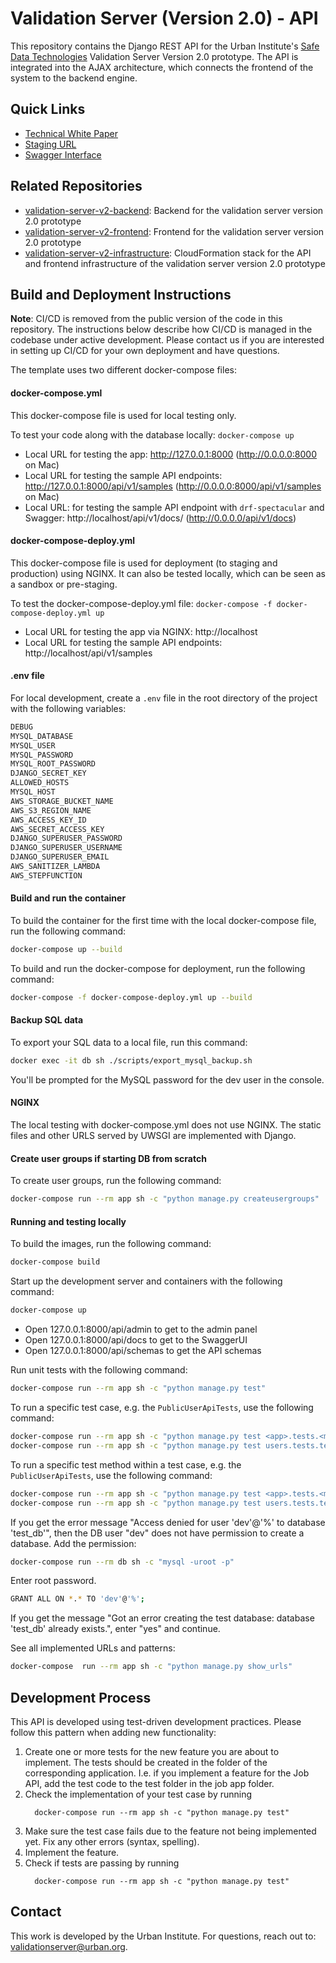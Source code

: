 # Validation Server (Version 2.0) - API

This repository contains the Django REST API for the Urban Institute's [Safe Data Technologies](https://www.urban.org/projects/safe-data-technologies) Validation Server Version 2.0 prototype. The API is integrated into the AJAX architecture, which connects the frontend of the system to the backend engine.

## Quick Links
- [Technical White Paper](https://www.urban.org/research/publication/privacy-preserving-validation-server-version-2) 
- [Staging URL](https://sdt-validation-server.urban.org) 
- [Swagger Interface](https://sdt-validation-server.urban.org/api/docs)

## Related Repositories
- [validation-server-v2-backend](https://github.com/UrbanInstitute/validation-server-v2-backend): Backend for the validation server version 2.0 prototype
- [validation-server-v2-frontend](https://github.com/UrbanInstitute/validation-server-v2-frontend): Frontend for the validation server version 2.0 prototype
- [validation-server-v2-infrastructure](https://github.com/UrbanInstitute/validation-server-v2-infrastructure): CloudFormation stack for the API and frontend infrastructure of the validation server version 2.0 prototype

## Build and Deployment Instructions

**Note**: CI/CD is removed from the public version of the code in this repository. The instructions below describe how CI/CD is managed in the codebase under active development. Please contact us if you are interested in setting up CI/CD for your own deployment and have questions. 

The template uses two different docker-compose files:

#### docker-compose.yml
This docker-compose file is used for local testing only.

To test your code along with the database locally: `docker-compose up`

- Local URL for testing the app: http://127.0.0.1:8000 (http://0.0.0.0:8000 on Mac)
- Local URL for testing the sample API endpoints: http://127.0.0.1:8000/api/v1/samples (http://0.0.0.0:8000/api/v1/samples on Mac)
- Local URL: for testing the sample API endpoint with `drf-spectacular` and Swagger: http://localhost/api/v1/docs/ (http://0.0.0.0/api/v1/docs)

#### docker-compose-deploy.yml
This docker-compose file is used for deployment (to staging and production) using NGINX. It can also be tested locally, which can be seen as a sandbox or pre-staging.

To test the docker-compose-deploy.yml file: `docker-compose -f docker-compose-deploy.yml up`

- Local URL for testing the app via NGINX: http://localhost
- Local URL for testing the sample API endpoints: http://localhost/api/v1/samples

#### .env file 
For local development, create a `.env` file in the root directory of the project with the following variables:

```bash
DEBUG
MYSQL_DATABASE
MYSQL_USER
MYSQL_PASSWORD
MYSQL_ROOT_PASSWORD
DJANGO_SECRET_KEY
ALLOWED_HOSTS
MYSQL_HOST
AWS_STORAGE_BUCKET_NAME
AWS_S3_REGION_NAME
AWS_ACCESS_KEY_ID
AWS_SECRET_ACCESS_KEY
DJANGO_SUPERUSER_PASSWORD
DJANGO_SUPERUSER_USERNAME
DJANGO_SUPERUSER_EMAIL
AWS_SANITIZER_LAMBDA
AWS_STEPFUNCTION
```

#### Build and run the container
To build the container for the first time with the local docker-compose file, run the following command:

```bash
docker-compose up --build
```

To build and run the docker-compose for deployment, run the following command:

```bash
docker-compose -f docker-compose-deploy.yml up --build
```

#### Backup SQL data
To export your SQL data to a local file, run this command:

```bash
docker exec -it db sh ./scripts/export_mysql_backup.sh
```
You'll be prompted for the MySQL password for the dev user in the console.

#### NGINX
The local testing with docker-compose.yml does not use NGINX. The static files and other URLS served by UWSGI are implemented with Django.

#### Create user groups if starting DB from scratch
To create user groups, run the following command: 
```bash
docker-compose run --rm app sh -c "python manage.py createusergroups"
```

#### Running and testing locally
To build the images, run the following command: 
```bash
docker-compose build
```

Start up the development server and containers with the following command:
```bash
docker-compose up
```

- Open 127.0.0.1:8000/api/admin to get to the admin panel
- Open 127.0.0.1:8000/api/docs to get to the SwaggerUI 
- Open 127.0.0.1:8000/api/schemas to get the API schemas

Run unit tests with the following command: 
```bash
docker-compose run --rm app sh -c "python manage.py test"
```
To run a specific test case, e.g. the `PublicUserApiTests`, use the following command:
```bash
docker-compose run --rm app sh -c "python manage.py test <app>.tests.<module>.<class>"
docker-compose run --rm app sh -c "python manage.py test users.tests.test_user_api.PublicUserApiTests"
```
To run a specific test method within a test case, e.g. the `PublicUserApiTests`, use the following command: 
```bash
docker-compose run --rm app sh -c "python manage.py test <app>.tests.<module>.<class>.<method>"
docker-compose run --rm app sh -c "python manage.py test users.tests.test_user_api.PublicUserApiTests.test_create_token_for_user"
```

If you get the error message "Access denied for user 'dev'@'%' to database 'test_db'", then the DB user "dev" does not have permission to create a database. Add the permission:
```bash
docker-compose run --rm db sh -c "mysql -uroot -p"
```
Enter root password.
```bash
GRANT ALL ON *.* TO 'dev'@'%';
```
If you get the message "Got an error creating the test database: database 'test_db' already exists.", enter "yes" and continue.

See all implemented URLs and patterns:
```bash
docker-compose  run --rm app sh -c "python manage.py show_urls"
```

## Development Process
This API is developed using test-driven development practices. Please follow this pattern when adding new functionality:
<ol>
  <li>Create one or more tests for the new feature you are about to implement. The tests should be created in the folder of the corresponding application. I.e. if you implement a feature for the Job API, add the test code to the test folder in the job app folder.</li>
  <li>Check the implementation of your test case by running</li>
      
      docker-compose run --rm app sh -c "python manage.py test"
      
  <li>Make sure the test case fails due to the feature not being implemented yet. Fix any other errors (syntax, spelling).</li>
  <li>Implement the feature.</li>
  <li>Check if tests are passing by running</li>
    
      docker-compose run --rm app sh -c "python manage.py test"
</ol>

## Contact
This work is developed by the Urban Institute. For questions, reach out to: validationserver@urban.org. 
